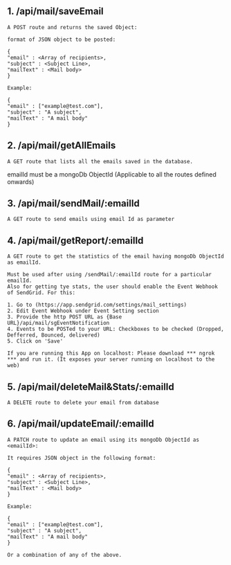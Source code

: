 ## 1. /api/mail/saveEmail

    A POST route and returns the saved Object:

    format of JSON object to be posted:

    {
    "email" : <Array of recipients>,
    "subject" : <Subject Line>,
    "mailText" : <Mail body>
    }

    Example:

    {
    "email" : ["example@test.com"],
    "subject" : "A subject",
    "mailText" : "A mail body"
    }

## 2. /api/mail/getAllEmails

    A GET route that lists all the emails saved in the database.

emailId must be a mongoDb ObjectId (Applicable to all the routes defined onwards)

## 3. /api/mail/sendMail/:emailId

    A GET route to send emails using email Id as parameter

## 4. /api/mail/getReport/:emailId

    A GET route to get the statistics of the email having mongoDb ObjectId as emailId.

    Must be used after using /sendMail/:emailId route for a particular emailId.
    Also for getting tye stats, the user should enable the Event Webhook of SendGrid. For this:

    1. Go to (https://app.sendgrid.com/settings/mail_settings)
    2. Edit Event Webhook under Event Setting section
    3. Provide the http POST URL as {Base URL}/api/mail/sgEventNotification
    4. Events to be POSTed to your URL: Checkboxes to be checked (Dropped, Defferred, Bounced, delivered)
    5. Click on 'Save'

    If you are running this App on localhost: Please download *** ngrok *** and run it. (It exposes your server running on localhost to the web)

## 5. /api/mail/deleteMail&Stats/:emailId

    A DELETE route to delete your email from database

## 6. /api/mail/updateEmail/:emailId

    A PATCH route to update an email using its mongoDb ObjectId as <emailId>:

    It requires JSON object in the following format:

    {
    "email" : <Array of recipients>,
    "subject" : <Subject Line>,
    "mailText" : <Mail body>
    }

    Example:

    {
    "email" : ["example@test.com"],
    "subject" : "A subject",
    "mailText" : "A mail body"
    }

    Or a combination of any of the above.
